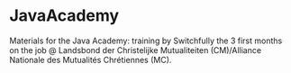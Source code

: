 # JavaAcademy
Materials for the Java Academy: training by Switchfully the 3 first months on the job @ Landsbond der Christelijke Mutualiteiten (CM)/Alliance Nationale des Mutualités Chrétiennes (MC).
